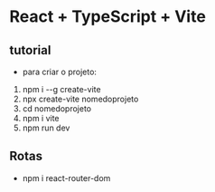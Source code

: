 # React + TypeScript + Vite
## tutorial 
- para criar o projeto:
1. npm i --g create-vite
2. npx create-vite nomedoprojeto
3. cd nomedoprojeto
4. npm i vite
5. npm run dev

## Rotas

- npm i react-router-dom

  
